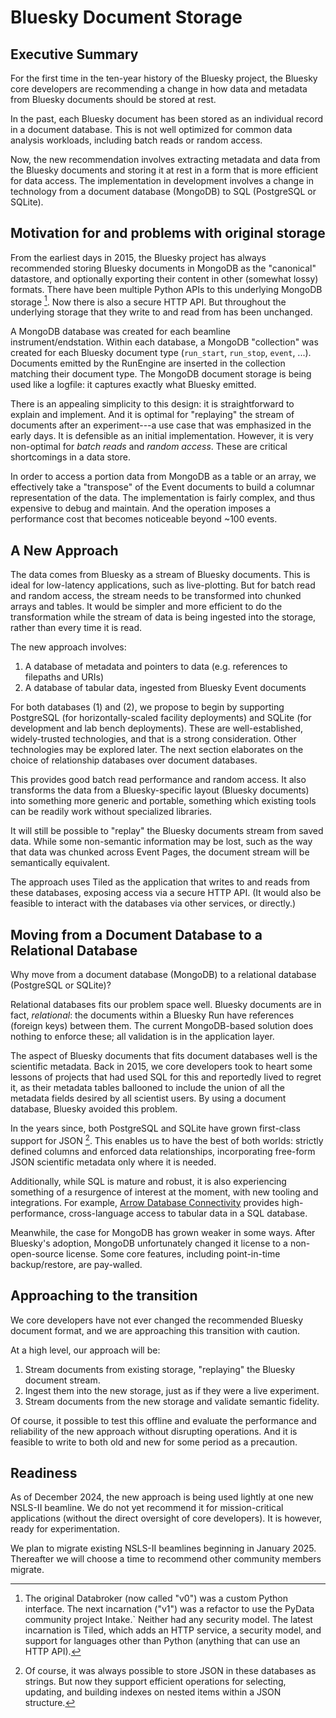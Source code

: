# Bluesky Document Storage

## Executive Summary

For the first time in the ten-year history of the Bluesky project, the Bluesky
core developers are recommending a change in how data and metadata from Bluesky
documents should be stored at rest.

In the past, each Bluesky document has been stored as an individual record
in a document database. This is not well optimized for common data analysis
workloads, including batch reads or random access.

Now, the new recommendation involves extracting metadata and data from the
Bluesky documents and storing it at rest in a form that is more efficient for
data access. The implementation in development involves a change in technology
from a document database (MongoDB) to SQL (PostgreSQL or SQLite).

## Motivation for and problems with original storage

From the earliest days in 2015, the Bluesky project has always recommended
storing Bluesky documents in MongoDB as the "canonical" datastore, and
optionally exporting their content in other (somewhat lossy) formats. There
have been multiple Python APIs to this underlying MongoDB storage [^1]. Now there is
also a secure HTTP API. But throughout the underlying storage that they write
to and read from has been unchanged.

A MongoDB database was created for each beamline instrument/endstation. Within
each database, a MongoDB "collection" was created for each Bluesky document
type (`run_start`, `run_stop`, `event`, ...). Documents emitted by the RunEngine
are inserted in the collection matching their document type. The MongoDB
document storage is being used like a logfile: it captures exactly what Bluesky
emitted.

There is an appealing simplicity to this design: it is straightforward to
explain and implement. And it is optimal for "replaying" the stream of
documents after an experiment---a use case that was emphasized in the early
days. It is defensible as an initial implementation. However, it is very
non-optimal for _batch reads_ and _random access_. These are critical
shortcomings in a data store.

In order to access a portion data from MongoDB as a table or an array, we
effectively take a "transpose" of the Event documents to build a columnar
representation of the data. The implementation is fairly complex, and thus
expensive to debug and maintain. And the operation imposes a performance cost
that becomes noticeable beyond ~100 events.

## A New Approach

The data comes from Bluesky as a stream of Bluesky documents. This is ideal for
low-latency applications, such as live-plotting. But for batch read and random
access, the stream needs to be transformed into chunked arrays and tables. It would be
simpler and more efficient to do the transformation while the stream of data is
being ingested into the storage, rather than every time it is read.

The new approach involves:

1. A database of metadata and pointers to data (e.g. references to filepaths and URIs)
2. A database of tabular data, ingested from Bluesky Event documents

For both databases (1) and (2), we propose to begin by supporting PostgreSQL
(for horizontally-scaled facility deployments) and SQLite (for development and
lab bench deployments). These are well-established, widely-trusted
technologies, and that is a strong consideration. Other technologies may be
explored later. The next section elaborates on the choice of relationship
databases over document databases.

This provides good batch read performance and random access. It also transforms
the data from a Bluesky-specific layout (Bluesky documents) into something more
generic and portable, something which existing tools can be readily work
without specialized libraries.

It will still be possible to "replay" the Bluesky documents stream from saved
data. While some non-semantic information may be lost, such as the way that
data was chunked across Event Pages, the document stream will be semantically
equivalent.

The approach uses Tiled as the application that writes to and reads from these
databases, exposing access via a secure HTTP API. (It would also be feasible
to interact with the databases via other services, or directly.)

## Moving from a Document Database to a Relational Database

Why move from a document database (MongoDB) to a relational database
(PostgreSQL or SQLite)?

Relational databases fits our problem space well. Bluesky documents are in
fact, _relational_: the documents within a Bluesky Run have references (foreign keys)
between them. The current MongoDB-based solution does nothing to enforce these;
all validation is in the application layer.

The aspect of Bluesky documents that fits document databases well is the
scientific metadata. Back in 2015, we core developers took to heart some
lessons of projects that had used SQL for this and reportedly lived to regret
it, as their metadata tables ballooned to include the union of all the metadata
fields desired by all scientist users. By using a document database, Bluesky
avoided this problem.

In the years since, both PostgreSQL and SQLite have grown first-class support
for JSON [^2]. This enables us to have the best of both worlds: strictly
defined columns and enforced data relationships, incorporating free-form JSON
scientific metadata only where it is needed.

Additionally, while SQL is mature and robust, it is also experiencing something
of a resurgence of interest at the moment, with new tooling and integrations.
For example,
[Arrow Database Connectivity](https://arrow.apache.org/adbc/current/index.html)
provides high-performance, cross-language access to tabular data in a SQL
database.

Meanwhile, the case for MongoDB has grown weaker in some ways. After Bluesky's
adoption, MongoDB unfortunately changed it license to a non-open-source
license. Some core features, including point-in-time backup/restore, are
pay-walled.

## Approaching to the transition

We core developers have not ever changed the recommended Bluesky document
format, and we are approaching this transition with caution.

At a high level, our approach will be:

1. Stream documents from existing storage, "replaying" the Bluesky document stream.
2. Ingest them into the new storage, just as if they were a live experiment.
3. Stream documents from the new storage and validate semantic fidelity.

Of course, it possible to test this offline and evaluate the performance and
reliability of the new approach without disrupting operations. And it is feasible
to write to both old and new for some period as a precaution.

## Readiness

As of December 2024, the new approach is being used lightly at one new NSLS-II
beamline. We do not yet recommend it for mission-critical applications (without
the direct oversight of core developers). It is however, ready for
experimentation.

We plan to migrate existing NSLS-II beamlines beginning in January 2025.
Thereafter we will choose a time to recommend other community members migrate.

[^1]: The original Databroker (now called "v0") was a custom Python interface.
      The next incarnation ("v1") was a refactor to use the PyData community
      project Intake.` Neither had any security model. The latest incarnation
      is Tiled, which adds an HTTP service, a security model, and support for
      languages other than Python (anything that can use an HTTP API).
[^2]: Of course, it was always possible to store JSON in these databases as
      strings. But now they support efficient operations for selecting,
      updating, and building indexes on nested items within a JSON structure.
